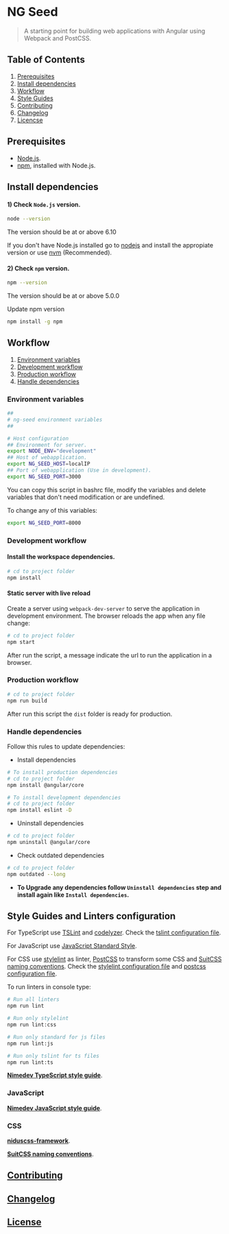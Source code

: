 # NG Seed

> A starting point for building web applications with Angular using Webpack and PostCSS.


## Table of Contents

  1. [Prerequisites](#prerequisites)
  1. [Install dependencies](#install-dependencies)
  1. [Workflow](#workflow)
  1. [Style Guides](#style-guides-and-linters-configuration)
  1. [Contributing](#contributing)
  1. [Changelog](#changelog)
  1. [Licencse](#license)


## Prerequisites

- [Node.js](https://nodejs.org/en/download/).
- [npm](https://www.npmjs.com/), installed with Node.js.


## Install dependencies

#### 1) Check `Node.js` version.

```sh
node --version
```
The version should be at or above 6.10

If you don't have Node.js installed go to [nodejs](https://nodejs.org/en/download/) and install the appropiate version or use [nvm](http://www.sergiolepore.net/2014/06/30/nvm-instalando-y-usando-node-version-manager/) (Recommended).

#### 2) Check `npm` version.

```sh
npm --version
```
The version should be at or above 5.0.0

Update npm version

```sh
npm install -g npm
```


## Workflow

  1. [Environment variables](#environment-variables)
  1. [Development workflow](#development-workflow)
  1. [Production workflow](#production-workflow)
  1. [Handle dependencies](#handle-dependencies)

### Environment variables

```sh
##
# ng-seed environment variables
##

# Host configuration
## Environment for server.
export NODE_ENV="development"
## Host of webapplication.
export NG_SEED_HOST=localIP
## Port of webapplication (Use in development).
export NG_SEED_PORT=3000
```

You can copy this script in bashrc file, modify the variables and delete variables that don't need modification or are undefined.

To change any of this variables:

```sh
export NG_SEED_PORT=8000
```

### Development workflow

#### Install the workspace dependencies.

```sh
# cd to project folder
npm install
```

#### Static server with live reload
Create a server using `webpack-dev-server` to serve the application in development environment.
The browser reloads the app when any file change:

```sh
# cd to project folder
npm start
```

After run the script, a message indicate the url to run the application in a browser.

### Production workflow

```sh
# cd to project folder
npm run build
```

After run this script the `dist` folder is ready for production.

### Handle dependencies
Follow this rules to update dependencies:

- Install dependencies

```sh
# To install production dependencies
# cd to project folder
npm install @angular/core

# To install development dependencies
# cd to project folder
npm install eslint -D
```

- Uninstall dependencies

```sh
# cd to project folder
npm uninstall @angular/core
```

- Check outdated dependencies

```sh
# cd to project folder
npm outdated --long
```

- **To Upgrade any dependencies follow `Uninstall dependencies` step and install again like `Install dependencies`.**


## Style Guides and Linters configuration

For TypeScript use [TSLint](https://palantir.github.io/tslint/) and [codelyzer](http://codelyzer.com/). Check the [tslint configuration file](tslint.json).

For JavaScript use [JavaScript Standard Style](https://standardjs.com/).

For CSS use [stylelint](https://stylelint.io/) as linter, [PostCSS](http://postcss.org/) to transform some CSS and [SuitCSS naming conventions](https://github.com/suitcss/suit/blob/master/doc/naming-conventions.md). Check the [stylelint configuration file](stylelint.config.js) and [postcss configuration file](postcss.config.js).

To run linters in console type:

```sh
# Run all linters
npm run lint

# Run only stylelint
npm run lint:css

# Run only standard for js files
npm run lint:js

# Run only tslint for ts files
npm run lint:ts
```


**[Nimedev TypeScript style guide](https://github.com/nimedev/typescript)**.

### JavaScript

**[Nimedev JavaScript style guide](https://github.com/nimedev/javascript)**.

### CSS

**[niduscss-framework](https://github.com/nimedev/niduscss-framework)**.

**[SuitCSS naming conventions](https://github.com/suitcss/suit/blob/master/doc/naming-conventions.md)**.


## [Contributing](CONTRIBUTING.md)


## [Changelog](CHANGELOG.md)


## [License](LICENSE.md)
